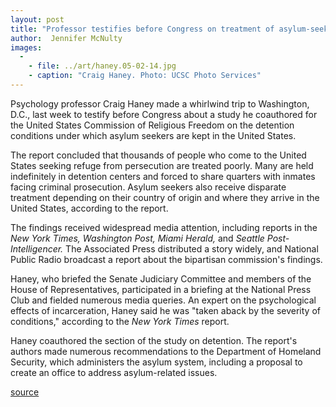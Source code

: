 ```yaml
---
layout: post
title: "Professor testifies before Congress on treatment of asylum-seekers"
author:  Jennifer McNulty
images:
  -
    - file: ../art/haney.05-02-14.jpg
    - caption: "Craig Haney. Photo: UCSC Photo Services"
---
```


Psychology professor Craig Haney made a whirlwind trip to Washington, D.C., last week to testify before Congress about a study he coauthored for the United States Commission of Religious Freedom on the detention conditions under which asylum seekers are kept in the United States.

The report concluded that thousands of people who come to the United States seeking refuge from persecution are treated poorly. Many are held indefinitely in detention centers and forced to share quarters with inmates facing criminal prosecution. Asylum seekers also receive disparate treatment depending on their country of origin and where they arrive in the United States, according to the report.  

The findings received widespread media attention, including reports in the _New York Times, Washington Post, Miami Herald,_ and _Seattle Post-Intelligencer._ The Associated Press distributed a story widely, and National Public Radio broadcast a report about the bipartisan commission's findings.  

Haney, who briefed the Senate Judiciary Committee and members of the House of Representatives, participated in a briefing at the National Press Club and fielded numerous media queries. An expert on the psychological effects of incarceration, Haney said he was "taken aback by the severity of conditions," according to the _New York Times_ report.  

Haney coauthored the section of the study on detention. The report's authors made numerous recommendations to the Department of Homeland Security, which administers the asylum system, including a proposal to create an office to address asylum-related issues.  

[source](http://www1.ucsc.edu/currents/04-05/02-14/haney.asp "Permalink to haney")
